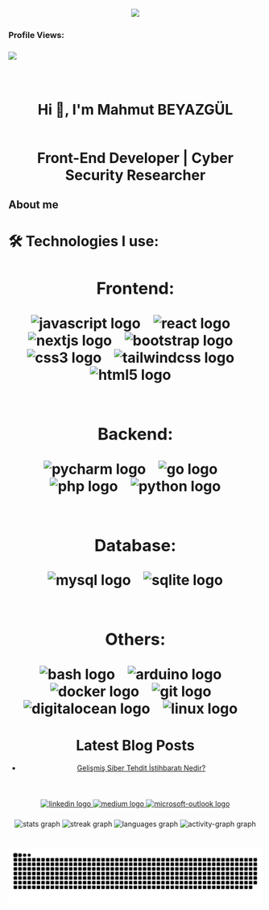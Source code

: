 <br clear="both">

<div align="center">
  <img height="500" src="https://www.hurix.com/wp-content/uploads/2022/01/Cyber-security.jpg"  />
</div>

###

<h3 align="left">Profile Views:</h3>

###

<div align="left">
  <img src="https://profile-counter.glitch.me/mhmtbyzgl/count.svg?"  />
</div>

###

<br clear="both">

<h1 align="center">Hi 👋, I'm Mahmut BEYAZGÜL <br><br>

Front-End Developer | Cyber Security Researcher</h1>

###

<h2 align="left">About me</h2>

###

<h1 align="left">🛠️ Technologies I use:<br>   
<div align="center"> 
  <h3>Frontend:</h3>
  <img src="https://cdn.jsdelivr.net/gh/devicons/devicon/icons/javascript/javascript-original.svg" height="40" alt="javascript logo"  />
  <img width="12" />
  <img src="https://cdn.jsdelivr.net/gh/devicons/devicon/icons/react/react-original.svg" height="40" alt="react logo"  />
  <img width="12" />
  <img src="https://cdn.jsdelivr.net/gh/devicons/devicon/icons/nextjs/nextjs-original.svg" height="40" alt="nextjs logo"  />
  <img width="12" />
  <img src="https://cdn.jsdelivr.net/gh/devicons/devicon/icons/bootstrap/bootstrap-original.svg" height="40" alt="bootstrap logo"  />
  <img width="12" />
  <img src="https://cdn.jsdelivr.net/gh/devicons/devicon/icons/css3/css3-original.svg" height="40" alt="css3 logo"  />
  <img width="12" />
  <img src="https://cdn.jsdelivr.net/gh/devicons/devicon/icons/tailwindcss/tailwindcss-original-wordmark.svg" height="40" alt="tailwindcss logo"  />
  <img width="12" />
  <img src="https://cdn.jsdelivr.net/gh/devicons/devicon/icons/html5/html5-original.svg" height="40" alt="html5 logo"  />
  <img width="12" />
</div><br>
  
 <div align="center"> 
  <h3>Backend:</h3>
  <img src="https://cdn.jsdelivr.net/gh/devicons/devicon/icons/pycharm/pycharm-original.svg" height="40" alt="pycharm logo"  />
  <img width="12" />
  <img src="https://cdn.jsdelivr.net/gh/devicons/devicon/icons/go/go-original.svg" height="40" alt="go logo"  />
  <img width="12" />
  <img src="https://cdn.jsdelivr.net/gh/devicons/devicon/icons/php/php-original.svg" height="40" alt="php logo"  />
  <img width="12" />
  <img src="https://cdn.jsdelivr.net/gh/devicons/devicon/icons/python/python-original.svg" height="40" alt="python logo"  />
</div><br>

<div align="center">
  <h3>Database:</h3>
  <img src="https://cdn.jsdelivr.net/gh/devicons/devicon/icons/mysql/mysql-original.svg" height="40" alt="mysql logo"  />
  <img width="12" />
  <img src="https://cdn.jsdelivr.net/gh/devicons/devicon/icons/sqlite/sqlite-original.svg" height="40" alt="sqlite logo"  />
</div><br> 

<div align="center">
  <h3>Others:</h3>
  <img src="https://cdn.jsdelivr.net/gh/devicons/devicon/icons/bash/bash-original.svg" height="40" alt="bash logo"  />
  <img width="12" />
  <img src="https://cdn.jsdelivr.net/gh/devicons/devicon/icons/arduino/arduino-original.svg" height="40" alt="arduino logo"  />
  <img width="12" />
  <img src="https://cdn.jsdelivr.net/gh/devicons/devicon/icons/docker/docker-original.svg" height="40" alt="docker logo"  />
  <img width="12" />
  <img src="https://cdn.jsdelivr.net/gh/devicons/devicon/icons/git/git-original.svg" height="40" alt="git logo"  />
  <img width="12" />
  <img src="https://cdn.jsdelivr.net/gh/devicons/devicon/icons/digitalocean/digitalocean-original.svg" height="40" alt="digitalocean logo"  />
  <img width="12" />
  <img src="https://cdn.jsdelivr.net/gh/devicons/devicon/icons/linux/linux-original.svg" height="40" alt="linux logo"  />
  <img width="12" /> </div>

###

<div align="center"> 
<h1>Latest Blog Posts</h1>
  <ul>
    <li aling="center">
 <a href="https://docs.yavuzlar.org/siber-tehdit-istihbarati/gelismis-siber-tehdit-istihbarati-nedir" target="_blank">Gelişmiş Siber Tehdit İstihbaratı Nedir?</a>
    </li>
  </ul>
</div><br>

###

<div align="center">
  <a href="https://www.linkedin.com/in/mhmtbyzgl/" target="_blank">
    <img src="https://raw.githubusercontent.com/maurodesouza/profile-readme-generator/master/src/assets/icons/social/linkedin/default.svg" width="52" height="40" alt="linkedin logo"  />
  </a>
  <a href="https://mhmtbyzgl.medium.com/" target="_blank">
    <img src="https://raw.githubusercontent.com/maurodesouza/profile-readme-generator/master/src/assets/icons/social/medium/default.svg" width="52" height="40" alt="medium logo"  />
  </a>
  <a href="whitesecz@outlook.com" target="_blank">
    <img src="https://raw.githubusercontent.com/maurodesouza/profile-readme-generator/master/src/assets/icons/social/microsoft-outlook/default.svg" width="52" height="40" alt="microsoft-outlook logo"  />
  </a>
</div>

###

<div align="center">
  <img src="https://github-readme-stats.vercel.app/api?username=mhmtbyzgl&hide_title=false&hide_rank=false&show_icons=true&include_all_commits=true&count_private=true&disable_animations=false&theme=merko&locale=en&hide_border=false&order=1" height="150" alt="stats graph"  />
  <img src="https://streak-stats.demolab.com?user=mhmtbyzgl&locale=en&mode=daily&theme=merko&hide_border=false&border_radius=5&date_format=j%20M%5B%20Y%5D&order=3" height="150" alt="streak graph"  />
  <img src="https://github-readme-stats.vercel.app/api/top-langs?username=mhmtbyzgl&locale=en&hide_title=false&layout=compact&card_width=320&langs_count=6&theme=merko&hide_border=false&order=2" height="150" alt="languages graph"  />
  <img src="https://github-readme-activity-graph.vercel.app/graph?username=mhmtbyzgl&radius=16&theme=redical&area=true&order=5" height="300" alt="activity-graph graph"  />
</div>

###

<br clear="both">

<img src="https://raw.githubusercontent.com/mhmtbyzgl/mhmtbyzgl/output/snake.svg" alt="Snake animation" />

###
